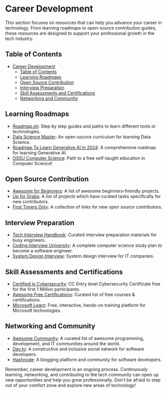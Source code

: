 # Career Development

This section focuses on resources that can help you advance your career in technology. From learning roadmaps to open-source contribution guides, these resources are designed to support your professional growth in the tech industry.

## Table of Contents
- [Career Development](#career-development)
  - [Table of Contents](#table-of-contents)
  - [Learning Roadmaps](#learning-roadmaps)
  - [Open Source Contribution](#open-source-contribution)
  - [Interview Preparation](#interview-preparation)
  - [Skill Assessments and Certifications](#skill-assessments-and-certifications)
  - [Networking and Community](#networking-and-community)

## Learning Roadmaps

- [Roadmap.sh](https://roadmap.sh/): Step by step guides and paths to learn different tools or technologies.
- [Data Science Master](https://github.com/datasciencemasters/go): An open-source curriculum for learning Data Science.
- [Roadmap To Learn Generative AI In 2024](https://github.com/krishnaik06/Roadmap-To-Learn-Generative-AI-In-2024): A comprehensive roadmap for learning Generative AI.
- [OSSU Computer Science](https://github.com/ossu/computer-science): Path to a free self-taught education in Computer Science!

## Open Source Contribution

- [Awesome for Beginners](https://github.com/MunGell/awesome-for-beginners): A list of awesome beginners-friendly projects.
- [Up for Grabs](https://up-for-grabs.net/): A list of projects which have curated tasks specifically for new contributors.
- [First Timers Only](https://www.firsttimersonly.com/): A collection of links for new open source contributors.

## Interview Preparation

- [Tech Interview Handbook](https://github.com/yangshun/tech-interview-handbook): Curated interview preparation materials for busy engineers.
- [Coding Interview University](https://github.com/jwasham/coding-interview-university): A complete computer science study plan to become a software engineer.
- [System Design Interview](https://github.com/checkcheckzz/system-design-interview): System design interview for IT companies.

## Skill Assessments and Certifications

- [Certified in Cybersecurity](https://www.isc2.org/certifications/cc): CC Entry level Cybersecurity Certificate free for the first 1 Million participants.
- [Awesome Free Certifications](https://github.com/cloudcommunity/Free-Certifications): Curated list of free courses & certifications.
- [Microsoft Learn](https://docs.microsoft.com/en-us/learn/): Free, interactive, hands-on training platform for Microsoft technologies.

## Networking and Community

- [Awesome Community](https://github.com/phpearth/awesome-community): A curated list of awesome programming, development, and IT communities around the world.
- [Dev.to](https://dev.to/): A constructive and inclusive social network for software developers.
- [Hashnode](https://hashnode.com/): A blogging platform and community for software developers.

Remember, career development is an ongoing process. Continuously learning, networking, and contributing to the tech community can open up new opportunities and help you grow professionally. Don't be afraid to step out of your comfort zone and explore new areas of technology!
